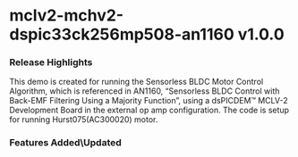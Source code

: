 # mclv2-mchv2-dspic33ck256mp508-an1160 v1.0.0
### Release Highlights
This demo is created for running the Sensorless BLDC Motor Control Algorithm, which is referenced in AN1160, “Sensorless BLDC Control with Back-EMF Filtering Using a Majority Function”, using a dsPICDEM™ MCLV-2 Development Board in the external op amp configuration.
The code is setup for running Hurst075(AC300020) motor.

### Features Added\Updated



